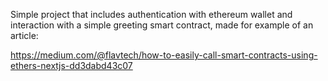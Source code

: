 Simple project that includes authentication with ethereum wallet and interaction with a simple greeting smart contract, made for example of an article:

https://medium.com/@flavtech/how-to-easily-call-smart-contracts-using-ethers-nextjs-dd3dabd43c07
